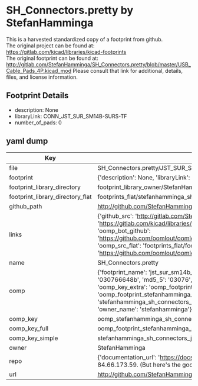 # SH_Connectors.pretty by StefanHamminga  
This is a harvested standardized copy of a footprint from github.  
The original project can be found at:  
https://gitlab.com/kicad/libraries/kicad-footprints  
The original footprint can be found at:
http://gitlab.com/StefanHamminga/SH_Connectors.pretty/blob/master/USB_Cable_Pads_4P.kicad_mod
Please consult that link for additional, details, files, and license information.  
## Footprint Details
* description: None  
* libraryLink: CONN_JST_SUR_SM14B-SURS-TF  
* number_of_pads: 0  
## yaml dump  
| Key | Value |  
| --- | --- |  
| file | SH_Connectors.pretty/JST_SUR_SM14B-SURS-TF.kicad_mod |  
| footprint | {'description': None, 'libraryLink': 'CONN_JST_SUR_SM14B-SURS-TF', 'number_of_pads': 0} |  
| footprint_library_directory | footprint_library_owner/StefanHamminga_SH_Connectors.pretty |  
| footprint_library_directory_flat | footprints_flat/stefanhamminga_sh_connectors_jst_sur_sm14b_surs_tf/working |  
| github_path | http://github.com/StefanHamminga/SH_Connectors.pretty/blob/master/JST_SUR_SM14B-SURS-TF.kicad_mod |  
| links | {'github_src': 'http://gitlab.com/StefanHamminga/SH_Connectors.pretty/blob/master/USB_Cable_Pads_4P.kicad_mod', 'github_src_repo': 'https://gitlab.com/kicad/libraries/kicad-footprints', 'oomp_bot': 'footprints/stefanhamminga_sh_connectors_jst_sur_sm14b_surs_tf/working', 'oomp_bot_github': 'https://github.com/oomlout/oomlout_oomp_footprint_bot/tree/main/footprints/stefanhamminga_sh_connectors_jst_sur_sm14b_surs_tf/working', 'oomp_src_flat': 'footprints_flat/footprints_flat/stefanhamminga_sh_connectors_jst_sur_sm14b_surs_tf/working', 'oomp_src_flat_github': 'https://github.com/oomlout/oomlout_oomp_footprint_src/tree/main/footprints_flat/stefanhamminga_sh_connectors_jst_sur_sm14b_surs_tf/working'} |  
| name | SH_Connectors.pretty |  
| oomp | {'footprint_name': 'jst_sur_sm14b_surs_tf', 'library_name': 'sh_connectors', 'md5': '030766648ba51d5d0f1063981dca988e', 'md5_10': '030766648b', 'md5_5': '03076', 'md5_6': '030766', 'oomp_key': 'oomp_stefanhamminga_sh_connectors_jst_sur_sm14b_surs_tf', 'oomp_key_extra': 'oomp_footprint_stefanhamminga_sh_connectors_jst_sur_sm14b_surs_tf', 'oomp_key_full': 'oomp_footprint_stefanhamminga_sh_connectors_jst_sur_sm14b_surs_tf_030766', 'oomp_key_simple': 'stefanhamminga_sh_connectors_jst_sur_sm14b_surs_tf', 'original_filename': 'SH_Connectors.pretty/JST_SUR_SM14B-SURS-TF.kicad_mod', 'owner_name': 'stefanhamminga'} |  
| oomp_key | oomp_stefanhamminga_sh_connectors_jst_sur_sm14b_surs_tf |  
| oomp_key_full | oomp_footprint_stefanhamminga_sh_connectors_jst_sur_sm14b_surs_tf |  
| oomp_key_simple | stefanhamminga_sh_connectors_jst_sur_sm14b_surs_tf |  
| owner | StefanHamminga |  
| repo | {'documentation_url': 'https://docs.github.com/rest/overview/resources-in-the-rest-api#rate-limiting', 'message': "API rate limit exceeded for 84.66.173.59. (But here's the good news: Authenticated requests get a higher rate limit. Check out the documentation for more details.)"} |  
| url | http://github.com/StefanHamminga/SH_Connectors.pretty |  


